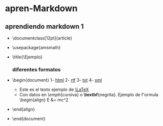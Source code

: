 # apren-Markdown
## aprendiendo markdown 1
- \documentclass[12pt]{article}
- \usepackage{amsmath}
- \title{\Ejemplo}
  ### diferentes formatos
- \begin{document}
 1- [html](https://github.com/danybea/apren-Markdown/blob/master/prueba1.html)
  2- [rtf](https://github.com/danybea/apren-Markdown/blob/master/prueba1.RTF)
  3- [txt]()
  4- [xml]()
  
  - Este es el texto ejemplo de [\LaTeX](https://github.com/danybea/apren-Markdown/blob/master/README.md
)
  - Con datos en _\emph_{cursiva} o **\textbf**{negrita}.
Ejemplo de f\'ormula
\begin{align}
E &= mc^2
- \end{align}
- \end{document}

